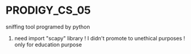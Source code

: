 # PRODIGY_CS_05
sniffing tool programed  by python
1) need import "scapy" library
! I didn't promote to unethical purposes ! only for education purpose   

